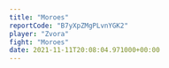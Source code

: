```yaml
---
title: "Moroes"
reportCode: "B7yXpZMgPLvnYGK2"
player: "Zvora"
fight: "Moroes"
date: 2021-11-11T20:08:04.971000+00:00
---
```

